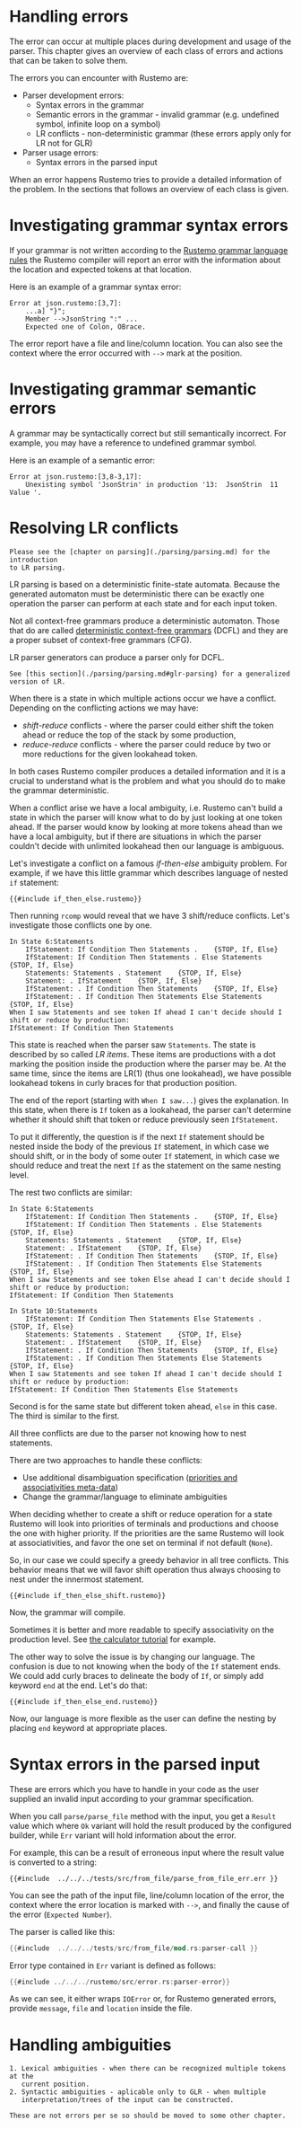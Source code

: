 # Handling errors

The error can occur at multiple places during development and usage of the
parser. This chapter gives an overview of each class of errors and actions that
can be taken to solve them.

The errors you can encounter with Rustemo are:
- Parser development errors:
    - Syntax errors in the grammar
    - Semantic errors in the grammar - invalid grammar (e.g. undefined symbol,
      infinite loop on a symbol)
    - LR conflicts - non-deterministic grammar (these errors apply only for LR
      not for GLR)
- Parser usage errors:
    - Syntax errors in the parsed input

When an error happens Rustemo tries to provide a detailed information of the
problem. In the sections that follows an overview of each class is given.

# Investigating grammar syntax errors

If your grammar is not written according to the [Rustemo grammar language
rules](../grammar_language.md) the Rustemo compiler will report an error with
the information about the location and expected tokens at that location.

Here is an example of a grammar syntax error:

```
Error at json.rustemo:[3,7]:
	...a] "}";
	Member -->JsonString ":" ...
	Expected one of Colon, OBrace.
```

The error report have a file and line/column location. You can also see the
context where the error occurred with `-->` mark at the position.

# Investigating grammar semantic errors

A grammar may be syntactically correct but still semantically incorrect. For
example, you may have a reference to undefined grammar symbol.

Here is an example of a semantic error:

```
Error at json.rustemo:[3,8-3,17]:
	Unexisting symbol 'JsonStrin' in production '13:  JsonStrin  11  Value '.
```

# Resolving LR conflicts

```admonish note
Please see the [chapter on parsing](./parsing/parsing.md) for the introduction
to LR parsing.
```

LR parsing is based on a deterministic finite-state automata. Because the
generated automaton must be deterministic there can be exactly one operation the
parser can perform at each state and for each input token.

Not all context-free grammars produce a deterministic automaton. Those that do
are called [deterministic context-free
grammars](https://en.wikipedia.org/wiki/Deterministic_context-free_grammar)
(DCFL) and they are a proper subset of context-free grammars (CFG).

LR parser generators can produce a parser only for DCFL. 

```admonish note
See [this section](./parsing/parsing.md#glr-parsing) for a generalized version of LR.
```

When there is a state in which multiple actions occur we have a conflict.
Depending on the conflicting actions we may have:
- _shift-reduce_ conflicts - where the parser could either shift the token ahead
  or reduce the top of the stack by some production,
- _reduce-reduce_ conflicts - where the parser could reduce by two or more
  reductions for the given lookahead token.
  
In both cases Rustemo compiler produces a detailed information and it is a
crucial to understand what is the problem and what you should do to make the
grammar deterministic.

When a conflict arise we have a local ambiguity, i.e. Rustemo can't build a
state in which the parser will know what to do by just looking at one token
ahead. If the parser would know by looking at more tokens ahead than we have a
local ambiguity, but if there are situations in which the parser couldn't decide
with unlimited lookahead then our language is ambiguous.

Let's investigate a conflict on a famous _if-then-else_ ambiguity problem. For
example, if we have this little grammar which describes language of nested `if`
statement:

```
{{#include if_then_else.rustemo}}
```

Then running `rcomp` would reveal that we have 3 shift/reduce conflicts. Let's
investigate those conflicts one by one.

```
In State 6:Statements
	IfStatement: If Condition Then Statements .    {STOP, If, Else}
	IfStatement: If Condition Then Statements . Else Statements    {STOP, If, Else}
	Statements: Statements . Statement    {STOP, If, Else}
	Statement: . IfStatement    {STOP, If, Else}
	IfStatement: . If Condition Then Statements    {STOP, If, Else}
	IfStatement: . If Condition Then Statements Else Statements    {STOP, If, Else}
When I saw Statements and see token If ahead I can't decide should I shift or reduce by production:
IfStatement: If Condition Then Statements

```

This state is reached when the parser saw `Statements`. The state is described
by so called _LR items_. These items are productions with a dot marking the
position inside the production where the parser may be. At the same time, since
the items are LR(1) (thus one lookahead), we have possible lookahead tokens in
curly braces for that production position.

The end of the report (starting with `When I saw...`) gives the explanation. In
this state, when there is `If` token as a lookahead, the parser can't determine
whether it should shift that token or reduce previously seen `IfStatement`.

To put it differently, the question is if the next `If` statement should be
nested inside the body of the previous `If` statement, in which case we should
shift, or in the body of some outer `If` statement, in which case we should
reduce and treat the next `If` as the statement on the same nesting level.

The rest two conflicts are similar:

```
In State 6:Statements
	IfStatement: If Condition Then Statements .    {STOP, If, Else}
	IfStatement: If Condition Then Statements . Else Statements    {STOP, If, Else}
	Statements: Statements . Statement    {STOP, If, Else}
	Statement: . IfStatement    {STOP, If, Else}
	IfStatement: . If Condition Then Statements    {STOP, If, Else}
	IfStatement: . If Condition Then Statements Else Statements    {STOP, If, Else}
When I saw Statements and see token Else ahead I can't decide should I shift or reduce by production:
IfStatement: If Condition Then Statements

In State 10:Statements
	IfStatement: If Condition Then Statements Else Statements .    {STOP, If, Else}
	Statements: Statements . Statement    {STOP, If, Else}
	Statement: . IfStatement    {STOP, If, Else}
	IfStatement: . If Condition Then Statements    {STOP, If, Else}
	IfStatement: . If Condition Then Statements Else Statements    {STOP, If, Else}
When I saw Statements and see token If ahead I can't decide should I shift or reduce by production:
IfStatement: If Condition Then Statements Else Statements
```

Second is for the same state but different token ahead, `else` in this case. The
third is similar to the first.

All three conflicts are due to the parser not knowing how to nest statements.

There are two approaches to handle these conflicts:
- Use additional disambiguation specification ([priorities and associativities meta-data](../grammar_language.md#ruleproduction-meta-data))
- Change the grammar/language to eliminate ambiguities

When deciding whether to create a shift or reduce operation for a state Rustemo
will look into priorities of terminals and productions and choose the one with
higher priority. If the priorities are the same Rustemo will look at
associativities, and favor the one set on terminal if not default (`None`).

So, in our case we could specify a greedy behavior in all tree conflicts. This
behavior means that we will favor shift operation thus always choosing to nest
under the innermost statement.

```
{{#include if_then_else_shift.rustemo}}
```

Now, the grammar will compile.

Sometimes it is better and more readable to specify associativity on the
production level. See [the calculator
tutorial](../tutorials/calculator/calculator.md) for example.

The other way to solve the issue is by changing our language. The confusion is
due to not knowing when the body of the `If` statement ends. We could add curly
braces to delineate the body of `If`, or simply add keyword `end` at the end.
Let's do that:

```
{{#include if_then_else_end.rustemo}}
```

Now, our language is more flexible as the user can define the nesting by placing
`end` keyword at appropriate places.

# Syntax errors in the parsed input
These are errors which you have to handle in your code as the user supplied an
invalid input according to your grammar specification.

When you call `parse/parse_file` method with the input, you get a `Result` value
which where `Ok` variant will hold the result produced by the configured
builder, while `Err` variant will hold information about the error.

For example, this can be a result of erroneous input where the result value is
converted to a string:

```
{{#include  ../../../tests/src/from_file/parse_from_file_err.err }}
```

You can see the path of the input file, line/column location of the error, the
context where the error location is marked with `-->`, and finally the cause of
the error (`Expected Number`).

The parser is called like this:

```rust
{{#include  ../../../tests/src/from_file/mod.rs:parser-call }}
```

Error type contained in `Err` variant is defined as follows:

```rust
{{#include ../../../rustemo/src/error.rs:parser-error}}
```

As we can see, it either wraps `IOError` or, for Rustemo generated errors,
provide `message`, `file` and `location` inside the file.


# Handling ambiguities

```admonish todo
1. Lexical ambiguities - when there can be recognized multiple tokens at the
   current position.
2. Syntactic ambiguities - aplicable only to GLR - when multiple
   interpretation/trees of the input can be constructed.
   
These are not errors per se so should be moved to some other chapter.
```

